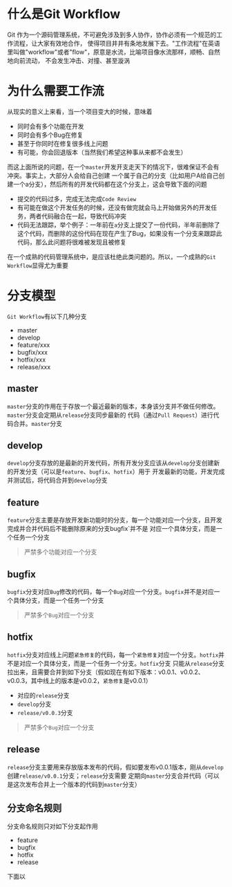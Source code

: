# 什么是Git Workflow

Git 作为一个源码管理系统，不可避免涉及到多人协作，协作必须有一个规范的工作流程，让大家有效地合作，
使得项目井井有条地发展下去。"工作流程"在英语里叫做"workflow"或者"flow"，原意是水流，比喻项目像水流那样，顺畅、自然地向前流动，
不会发生冲击、对撞、甚至漩涡

# 为什么需要工作流

从现实的意义上来看，当一个项目变大的时候，意味着
- 同时会有多个功能在开发
- 同时会有多个Bug在修复
- 甚至于你同时在修复很多线上问题
- 有可能，你会回退版本（当然我们希望这种事从来都不会发生）

而这上面所说的问题，在一个`master`开发开支走天下的情况下，很难保证不会有冲突。事实上，大部分人会给自己创建
一个属于自己的分支（比如用户A给自己创建一个a分支），然后所有的开发代码都在这个分支上，这会导致下面的问题
- 提交的代码过多，完成无法完成`Code Review`
- 有可能在做这个开发任务的时候，还没有做完就会马上开始做另外的开发任务，两者代码融合在一起，导致代码冲突
- 代码无法跟踪，举个例子：一年前在`a`分支上提交了一份代码，半年前删除了这个代码，而删除的这份代码在现在产生了Bug，如果没有一个分支来跟踪此
代码，那么此问题将很难被发现且被修复

在一个成熟的代码管理系统中，是应该杜绝此类问题的。所以，一个成熟的`Git Workflow`显得尤为重要

# 分支模型

`Git Workflow`有以下几种分支
- master
- develop
- feature/xxx
- bugfix/xxx
- hotfix/xxx
- release/xxx

## master

`master`分支的作用在于存放一个最近最新的版本，本身该分支并不做任何修改。`master`分支会定期从`release`分支同步最新的
代码（通过`Pull Request`）进行代码合并。`master`分支

## develop

`develop`分支存放的是最新的开发代码，所有开发分支应该从`develop`分支创建新的开发分支（可以是`feature`、`bugfix`、`hotfix`）用于
开发最新的功能，开发完成并测试后，将代码合并到`develop`分支

## feature

`feature`分支主要是存放开发新功能时的分支，每一个功能对应一个分支，且开发完成并合并代码后不能删除原来的分支bugfix`并不是
对应一个具体分支，而是一个任务一个分支
> 严禁多个功能对应一个分支

## bugfix

`bugfix`分支对应`Bug`修改的代码，每一个`Bug`对应一个分支。`bugfix`并不是对应一个具体分支，而是一个任务一个分支
> 严禁多个`Bug`对应一个分支


## hotfix

`hotfix`分支对应线上问题`紧急修复`的代码，每一个`紧急修复`对应一个分支。`hotfix`并不是对应一个具体分支，而是一个任务一个分支。`hotfix`分支
只能从`release`分支拉出来，且需要合并到如下分支（假如现在有如下版本：v0.0.1、v0.0.2、v0.0.3，其中线上的版本是v0.0.2，`紧急修复`是v0.0.1）
- 对应的`release`分支
- `develop`分支
- `release/v0.0.3`分支

> 严禁多个`Bug`对应一个分支

## release

`release`分支主要用来存放版本发布的代码，假如要发布v0.0.1版本，刚从`develop`创建`release/v0.0.1`分支；`release`分支需要
定期向`master`分支合并代码（可以是这次发布合并上一个版本的代码到`master`分支）

## 分支命名规则

分支命名规则只对如下分支起作用
- feature
- bugfix
- hotfix
- release

下面以
